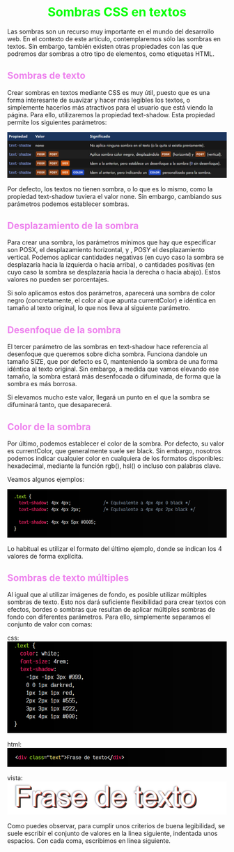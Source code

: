 # <span style="color:lime"><center>Sombras CSS en textos</center></span>

Las sombras son un recurso muy importante en el mundo del desarrollo web. En el contexto de este artículo, contemplaremos sólo las sombras en textos. Sin embargo, también existen otras propiedades con las que podremos dar sombras a otro tipo de elementos, como etiquetas HTML.

## <span style="color:violet">Sombras de texto</span>
Crear sombras en textos mediante CSS es muy útil, puesto que es una forma interesante de suavizar y hacer más legibles los textos, o simplemente hacerlos más atractivos para el usuario que está viendo la página. Para ello, utilizaremos la propiedad text-shadow. Esta propiedad permite los siguientes parámetros:

![alt text](./imagenes-sombras-css-en-textos/image.png)

Por defecto, los textos no tienen sombra, o lo que es lo mismo, como la propiedad text-shadow tuviera el valor none. Sin embargo, cambiando sus parámetros podemos establecer sombras.

## <span style="color:violet">Desplazamiento de la sombra</span>
Para crear una sombra, los parámetros mínimos que hay que especificar son POSX, el desplazamiento horizontal, y , POSY el desplazamiento vertical. Podemos aplicar cantidades negativas (en cuyo caso la sombra se desplazaría hacia la izquierda o hacia arriba), o cantidades positivas (en cuyo caso la sombra se desplazaría hacia la derecha o hacia abajo). Estos valores no pueden ser porcentajes.

Si solo aplicamos estos dos parámetros, aparecerá una sombra de color negro (concretamente, el color al que apunta currentColor) e idéntica en tamaño al texto original, lo que nos lleva al siguiente parámetro.

## <span style="color:violet">Desenfoque de la sombra</span>
El tercer parámetro de las sombras en text-shadow hace referencia al desenfoque que queremos sobre dicha sombra. Funciona dandole un tamaño SIZE, que por defecto es 0, manteniendo la sombra de una forma idéntica al texto original. Sin embargo, a medida que vamos elevando ese tamaño, la sombra estará más desenfocada o difuminada, de forma que la sombra es más borrosa.

Si elevamos mucho este valor, llegará un punto en el que la sombra se difuminará tanto, que desaparecerá.

## <span style="color:violet">Color de la sombra</span>
Por último, podemos establecer el color de la sombra. Por defecto, su valor es currentColor, que generalmente suele ser black. Sin embargo, nosotros podemos indicar cualquier color en cualquiera de los formatos disponibles: hexadecimal, mediante la función rgb(), hsl() o incluso con palabras clave.

Veamos algunos ejemplos:

![alt text](./imagenes-sombras-css-en-textos/image-1.png)

Lo habitual es utilizar el formato del último ejemplo, donde se indican los 4 valores de forma explícita.

## <span style="color:violet">Sombras de texto múltiples</span>
Al igual que al utilizar imágenes de fondo, es posible utilizar múltiples sombras de texto. Esto nos dará suficiente flexibilidad para crear textos con efectos, bordes o sombras que resultan de aplicar múltiples sombras de fondo con diferentes parámetros. Para ello, simplemente separamos el conjunto de valor con comas:

css:
![alt text](./imagenes-sombras-css-en-textos/image-2.png)

html:
![alt text](./imagenes-sombras-css-en-textos/image-3.png)

vista:
![alt text](./imagenes-sombras-css-en-textos/image-4.png)

Como puedes observar, para cumplir unos criterios de buena legibilidad, se suele escribir el conjunto de valores en la linea siguiente, indentada unos espacios. Con cada coma, escribimos en línea siguiente.